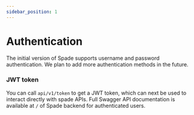 ```yaml
---
sidebar_position: 1
---
```


# Authentication

The initial version of Spade supports username and password authentication. We plan to add more authentication methods in the future.

### JWT token

You can call `api/v1/token` to get a JWT token, which can next be used to interact directly with spade APIs.
Full Swagger API documentation is available at `/` of Spade backend for authenticated users.